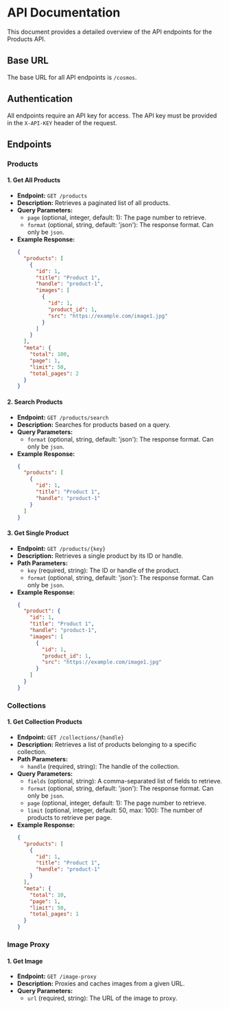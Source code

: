 
# API Documentation

This document provides a detailed overview of the API endpoints for the Products API.

## Base URL

The base URL for all API endpoints is `/cosmos`.

## Authentication

All endpoints require an API key for access. The API key must be provided in the `X-API-KEY` header of the request.

## Endpoints

### Products

#### 1. Get All Products

- **Endpoint:** `GET /products`
- **Description:** Retrieves a paginated list of all products.
- **Query Parameters:**
    - `page` (optional, integer, default: 1): The page number to retrieve.
    - `format` (optional, string, default: 'json'): The response format. Can only be `json`.
- **Example Response:**
  ```json
  {
    "products": [
      {
        "id": 1,
        "title": "Product 1",
        "handle": "product-1",
        "images": [
          {
            "id": 1,
            "product_id": 1,
            "src": "https://example.com/image1.jpg"
          }
        ]
      }
    ],
    "meta": {
      "total": 100,
      "page": 1,
      "limit": 50,
      "total_pages": 2
    }
  }
  ```

#### 2. Search Products

- **Endpoint:** `GET /products/search`
- **Description:** Searches for products based on a query.
- **Query Parameters:**
    - `format` (optional, string, default: 'json'): The response format. Can only be `json`.
- **Example Response:**
  ```json
  {
    "products": [
      {
        "id": 1,
        "title": "Product 1",
        "handle": "product-1"
      }
    ]
  }
  ```

#### 3. Get Single Product

- **Endpoint:** `GET /products/{key}`
- **Description:** Retrieves a single product by its ID or handle.
- **Path Parameters:**
    - `key` (required, string): The ID or handle of the product.
    - `format` (optional, string, default: 'json'): The response format. Can only be `json`.
- **Example Response:**
  ```json
  {
    "product": {
      "id": 1,
      "title": "Product 1",
      "handle": "product-1",
      "images": [
        {
          "id": 1,
          "product_id": 1,
          "src": "https://example.com/image1.jpg"
        }
      ]
    }
  }
  ```

### Collections

#### 1. Get Collection Products

- **Endpoint:** `GET /collections/{handle}`
- **Description:** Retrieves a list of products belonging to a specific collection.
- **Path Parameters:**
    - `handle` (required, string): The handle of the collection.
- **Query Parameters:**
    - `fields` (optional, string): A comma-separated list of fields to retrieve.
    - `format` (optional, string, default: 'json'): The response format. Can only be `json`.
    - `page` (optional, integer, default: 1): The page number to retrieve.
    - `limit` (optional, integer, default: 50, max: 100): The number of products to retrieve per page.
- **Example Response:**
  ```json
  {
    "products": [
      {
        "id": 1,
        "title": "Product 1",
        "handle": "product-1"
      }
    ],
    "meta": {
      "total": 10,
      "page": 1,
      "limit": 50,
      "total_pages": 1
    }
  }
  ```

### Image Proxy

#### 1. Get Image

- **Endpoint:** `GET /image-proxy`
- **Description:** Proxies and caches images from a given URL.
- **Query Parameters:**
    - `url` (required, string): The URL of the image to proxy.
